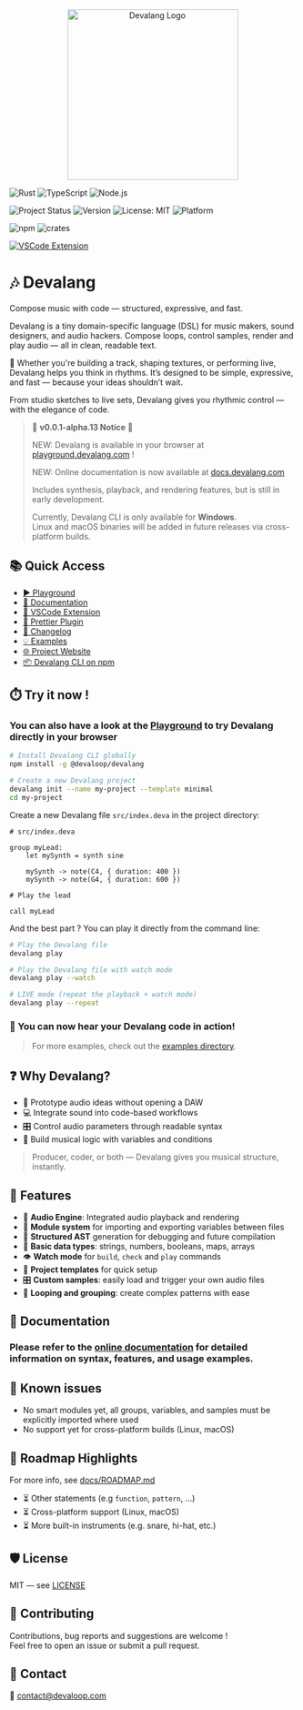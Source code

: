 <div align="center">
    <img src="https://devalang.com/images/devalang-logo-cyan.svg" alt="Devalang Logo" width="300" />
</div>

![Rust](https://img.shields.io/badge/Made%20with-Rust-orange?logo=rust)
![TypeScript](https://img.shields.io/badge/Built%20with-TypeScript-blue?logo=typescript)
![Node.js](https://img.shields.io/badge/Node.js-18%2B-brightgreen?logo=node.js)

![Project Status](https://img.shields.io/badge/status-alpha-red)
![Version](https://img.shields.io/badge/version-0.0.1-blue)
![License: MIT](https://img.shields.io/badge/license-MIT-green)
![Platform](https://img.shields.io/badge/platform-Windows-blue)

![npm](https://img.shields.io/npm/dt/@devaloop/devalang)
![crates](https://img.shields.io/crates/d/devalang)

[![VSCode Extension](https://img.shields.io/visual-studio-marketplace/v/devaloop.devalang-vscode?label=VSCode%20Extension)](https://marketplace.visualstudio.com/items?itemName=devaloop.devalang-vscode)

# 🎶 Devalang

Compose music with code — structured, expressive, and fast.

Devalang is a tiny domain-specific language (DSL) for music makers, sound designers, and audio hackers.
Compose loops, control samples, render and play audio — all in clean, readable text.

🦊 Whether you're building a track, shaping textures, or performing live, Devalang helps you think in rhythms. It’s designed to be simple, expressive, and fast — because your ideas shouldn’t wait.

From studio sketches to live sets, Devalang gives you rhythmic control — with the elegance of code.

> 🚧 **v0.0.1-alpha.13 Notice** 🚧
>
> NEW: Devalang is available in your browser at [playground.devalang.com](https://playground.devalang.com) !
>
> NEW: Online documentation is now available at [docs.devalang.com](https://docs.devalang.com)
>
> Includes synthesis, playback, and rendering features, but is still in early development.
>
> Currently, Devalang CLI is only available for **Windows**.  
> Linux and macOS binaries will be added in future releases via cross-platform builds.

## 📚 Quick Access

- [▶️ Playground](https://playground.devalang.com)
- [📖 Documentation](https://docs.devalang.com)
- [🧩 VSCode Extension](https://marketplace.visualstudio.com/items?itemName=devaloop.devalang-vscode)
- [🎨 Prettier Plugin](https://www.npmjs.com/package/@devaloop/prettier-plugin-devalang)
- [📜 Changelog](./docs/CHANGELOG.md)
- [💡 Examples](./examples/)
- [🌐 Project Website](https://devalang.com)
- [📦 Devalang CLI on npm](https://www.npmjs.com/package/@devaloop/devalang)

## ⏱️ Try it now !

### You can also have a look at the [Playground](https://playground.devalang.com) to try Devalang directly in your browser

```bash
# Install Devalang CLI globally
npm install -g @devaloop/devalang

# Create a new Devalang project
devalang init --name my-project --template minimal
cd my-project
```

Create a new Devalang file `src/index.deva` in the project directory:

```deva
# src/index.deva

group myLead:
    let mySynth = synth sine

    mySynth -> note(C4, { duration: 400 })
    mySynth -> note(G4, { duration: 600 })

# Play the lead

call myLead
```

And the best part ? You can play it directly from the command line:

```bash
# Play the Devalang file
devalang play

# Play the Devalang file with watch mode
devalang play --watch

# LIVE mode (repeat the playback + watch mode)
devalang play --repeat
```

### 🎉 You can now hear your Devalang code in action!

> For more examples, check out the [examples directory](./examples/).

## ❓ Why Devalang?

- 🎹 Prototype audio ideas without opening a DAW
- 💻 Integrate sound into code-based workflows
- 🎛️ Control audio parameters through readable syntax
- 🧪 Build musical logic with variables and conditions

> Producer, coder, or both — Devalang gives you musical structure, instantly.

## 🚀 Features

- 🎵 **Audio Engine**: Integrated audio playback and rendering
- 🧩 **Module system** for importing and exporting variables between files
- 📜 **Structured AST** generation for debugging and future compilation
- 🔢 **Basic data types**: strings, numbers, booleans, maps, arrays
- 👁️ **Watch mode** for `build`, `check` and `play` commands
- 📂 **Project templates** for quick setup
- 🎛️ **Custom samples**: easily load and trigger your own audio files
- 🔄 **Looping and grouping**: create complex patterns with ease

## 📄 Documentation

### Please refer to the [online documentation](https://docs.devalang.com) for detailed information on syntax, features, and usage examples.

## 🧯 Known issues

- No smart modules yet, all groups, variables, and samples must be explicitly imported where used
- No support yet for cross-platform builds (Linux, macOS)

## 🧪 Roadmap Highlights

For more info, see [docs/ROADMAP.md](./docs/ROADMAP.md)

- ⏳ Other statements (e.g `function`, `pattern`, ...)
- ⏳ Cross-platform support (Linux, macOS)
- ⏳ More built-in instruments (e.g. snare, hi-hat, etc.)

## 🛡️ License

MIT — see [LICENSE](./LICENSE)

## 🤝 Contributing

Contributions, bug reports and suggestions are welcome !  
Feel free to open an issue or submit a pull request.

## 📢 Contact

📧 [contact@devaloop.com](mailto:contact@devaloop.com)
